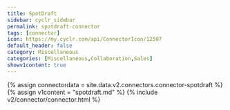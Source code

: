 ```yaml
---
title: SpotDraft
sidebar: cyclr_sidebar
permalink: spotdraft-connector
tags: [connector]
icon: https://my.cyclr.com/api/ConnectorIcon/12507
default_header: false
category: Miscellaneous
categories: [Miscellaneous,Collaboration,Sales]
showv1content: true
---
```

{% assign connectordata = site.data.v2.connectors.connector-spotdraft %}
{% assign v1content = "spotdraft.md" %}
{% include v2/connector/connector.html %}	